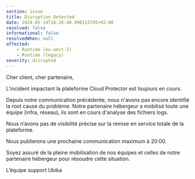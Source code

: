 ```yaml
---
section: issue
title: Disruption Detected
date: 2024-05-14T16:26:40.990115705+02:00
resolved: false
informational: false
resolvedWhen: null
affected:
    - Runtime (eu-west-2)
    - Runtime (legacy)
severity: disrupted
---
```


Cher client, cher partenaire,

L’incident impactant la plateforme Cloud Protector est toujours en cours.

Depuis notre communication précédente, nous n'avons pas encore identifié la root cause du problème. Notre partenaire hébergeur a mobilisé toute une équipe (infra, réseau), ils sont en cours d'analyse des fichiers logs.

Nous n’avons pas de visibilité précise sur la remise en service totale de la plateforme.

Nous publierons une prochaine communication maximum à 20:00.

Soyez assuré de la pleine mobilisation de nos équipes et celles de notre partenaire hébergeur pour résoudre cette situation.

L’équipe support Ubika
